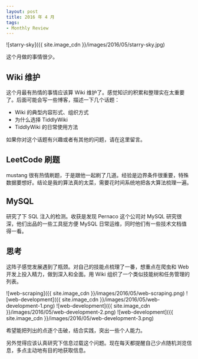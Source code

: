 ```yaml
---
layout: post
title: 2016 年 4 月
tags: 
- Monthly Review
---
```


![starry-sky]({{ site.image_cdn }}/images/2016/05/starry-sky.jpg)

这个月做的事情很少。

<!--more-->

## Wiki 维护

这个月最有热情的事情应该算 Wiki 维护了。感觉知识的积累和整理实在太重要了。后面可能会写一些博客，描述一下几个话题：

* Wiki 的典型内容形式、组织方式
* 为什么选择 TiddlyWiki
* TiddlyWiki 的日常使用方法

如果你对这个话题有兴趣或者有其他的问题，请在这里留言。

## LeetCode 刷题

mustang 很有热情刷题，于是跟他一起刷了几道。经验是边界条件很重要，特殊数据要想好。结论是我的算法真的太菜，需要花时间系统地把各大算法梳理一遍。

## MySQL

研究了下 SQL 注入的检测。收获是发现 Pernaco 这个公司对 MySQL 研究很深，他们出品的一些工具挺方便 MySQL 日常运维，同时他们有一些技术文档值得一看。

## 思考

这阵子感觉发展遇到了瓶颈。对自己的技能点梳理了一番，想重点在爬虫和 Web 开发上投入精力，做到深入和全面。用 Wiki 组织了一个类似技能树和任务管理的列表。

![web-scraping]({{ site.image_cdn }}/images/2016/05/web-scraping.png)
![web-development]({{ site.image_cdn }}/images/2016/05/web-development-1.png)
![web-development]({{ site.image_cdn }}/images/2016/05/web-development-2.png)
![web-development]({{ site.image_cdn }}/images/2016/05/web-development-3.png)

希望能把列出的点逐个击破，结合实践，突出一些个人能力。

另外觉得应该认真研究下信息过载这个问题。现在每天都提醒自己少点随机浏览信息，多点主动地有目的地获取信息。
